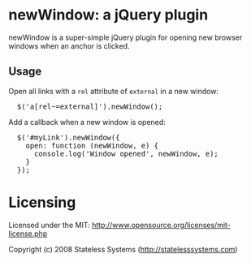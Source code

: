 # newWindow: a jQuery plugin

newWindow is a super-simple jQuery plugin for opening new browser windows
when an anchor is clicked.

## Usage

Open all links with a <code>rel</code> attribute of <code>external</code>
in a new window:

<pre>
  $('a[rel~=external]').newWindow();
</pre>

Add a callback when a new window is opened:

<pre>
  $('#myLink').newWindow({
    open: function (newWindow, e) {
      console.log('Window opened', newWindow, e);
    }
  });
</pre>

# Licensing

Licensed under the MIT:
http://www.opensource.org/licenses/mit-license.php

Copyright (c) 2008 Stateless Systems (http://statelesssystems.com)
